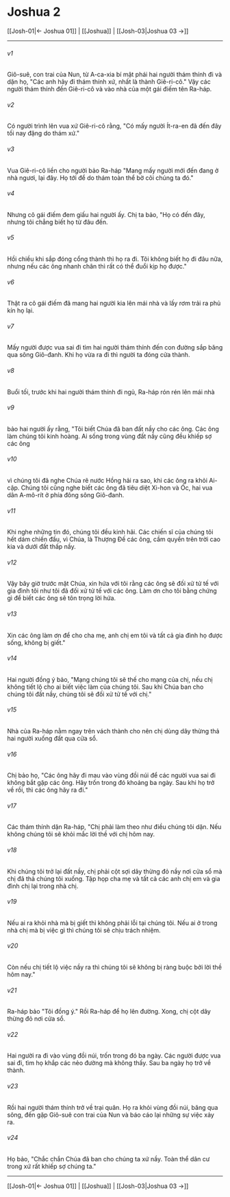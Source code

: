 # Joshua 2

[[Josh-01|← Joshua 01]] | [[Joshua]] | [[Josh-03|Joshua 03 →]]
***



###### v1 
Giô-suê, con trai của Nun, từ A-ca-xia bí mật phái hai người thám thính đi và dặn họ, "Các anh hãy đi thám thính xứ, nhất là thành Giê-ri-cô." Vậy các người thám thính đến Giê-ri-cô và vào nhà của một gái điếm tên Ra-háp. 

###### v2 
Có người trình lên vua xứ Giê-ri-cô rằng, "Có mấy người Ít-ra-en đã đến đây tối nay đặng do thám xứ." 

###### v3 
Vua Giê-ri-cô liền cho người bảo Ra-háp "Mang mấy người mới đến đang ở nhà ngươi, lại đây. Họ tới để do thám toàn thể bờ cõi chúng ta đó." 

###### v4 
Nhưng cô gái điếm đem giấu hai người ấy. Chị ta bảo, "Họ có đến đây, nhưng tôi chẳng biết họ từ đâu đến. 

###### v5 
Hồi chiều khi sắp đóng cổng thành thì họ ra đi. Tôi không biết họ đi đâu nữa, nhưng nếu các ông nhanh chân thì rất có thể đuổi kịp họ được." 

###### v6 
Thật ra cô gái điếm đã mang hai người kia lên mái nhà và lấy rơm trải ra phủ kín họ lại. 

###### v7 
Mấy người được vua sai đi tìm hai người thám thính đến con đường sắp băng qua sông Giô-đanh. Khi họ vừa ra đi thì người ta đóng cửa thành. 

###### v8 
Buổi tối, trước khi hai người thám thính đi ngủ, Ra-háp rón rén lên mái nhà 

###### v9 
bảo hai người ấy rằng, "Tôi biết Chúa đã ban đất nầy cho các ông. Các ông làm chúng tôi kinh hoàng. Ai sống trong vùng đất nầy cũng đều khiếp sợ các ông 

###### v10 
vì chúng tôi đã nghe Chúa rẽ nước Hồng hải ra sao, khi các ông ra khỏi Ai-cập. Chúng tôi cũng nghe biết các ông đã tiêu diệt Xi-hon và Óc, hai vua dân A-mô-rít ở phía đông sông Giô-đanh. 

###### v11 
Khi nghe những tin đó, chúng tôi đều kinh hãi. Các chiến sĩ của chúng tôi hết dám chiến đấu, vì Chúa, là Thượng Đế các ông, cầm quyền trên trời cao kia và dưới đất thấp nầy. 

###### v12 
Vậy bây giờ trước mặt Chúa, xin hứa với tôi rằng các ông sẽ đối xử tử tế với gia đình tôi như tôi đã đối xử tử tế với các ông. Làm ơn cho tôi bằng chứng gì để biết các ông sẽ tôn trọng lời hứa. 

###### v13 
Xin các ông làm ơn để cho cha mẹ, anh chị em tôi và tất cả gia đình họ được sống, không bị giết." 

###### v14 
Hai người đồng ý bảo, "Mạng chúng tôi sẽ thế cho mạng của chị, nếu chị không tiết lộ cho ai biết việc làm của chúng tôi. Sau khi Chúa ban cho chúng tôi đất nầy, chúng tôi sẽ đối xử tử tế với chị." 

###### v15 
Nhà của Ra-háp nằm ngay trên vách thành cho nên chị dùng dây thừng thả hai người xuống đất qua cửa sổ. 

###### v16 
Chị bảo họ, "Các ông hãy đi mau vào vùng đồi núi để các người vua sai đi không bắt gặp các ông. Hãy trốn trong đó khoảng ba ngày. Sau khi họ trở về rồi, thì các ông hãy ra đi." 

###### v17 
Các thám thính dặn Ra-háp, "Chị phải làm theo như điều chúng tôi dặn. Nếu không chúng tôi sẽ khỏi mắc lời thề với chị hôm nay. 

###### v18 
Khi chúng tôi trở lại đất nầy, chị phải cột sợi dây thừng đỏ nầy nơi cửa sổ mà chị đã thả chúng tôi xuống. Tập họp cha mẹ và tất cả các anh chị em và gia đình chị lại trong nhà chị. 

###### v19 
Nếu ai ra khỏi nhà mà bị giết thì không phải lỗi tại chúng tôi. Nếu ai ở trong nhà chị mà bị việc gì thì chúng tôi sẽ chịu trách nhiệm. 

###### v20 
Còn nếu chị tiết lộ việc nầy ra thì chúng tôi sẽ không bị ràng buộc bởi lời thề hôm nay." 

###### v21 
Ra-háp bảo "Tôi đồng ý." Rồi Ra-háp để họ lên đường. Xong, chị cột dây thừng đỏ nơi cửa sổ. 

###### v22 
Hai người ra đi vào vùng đồi núi, trốn trong đó ba ngày. Các người được vua sai đi, tìm họ khắp các nẻo đường mà không thấy. Sau ba ngày họ trở về thành. 

###### v23 
Rồi hai người thám thính trở về trại quân. Họ ra khỏi vùng đồi núi, băng qua sông, đến gặp Giô-suê con trai của Nun và báo cáo lại những sự việc xảy ra. 

###### v24 
Họ bảo, "Chắc chắn Chúa đã ban cho chúng ta xứ nầy. Toàn thể dân cư trong xứ rất khiếp sợ chúng ta."

***
[[Josh-01|← Joshua 01]] | [[Joshua]] | [[Josh-03|Joshua 03 →]]
